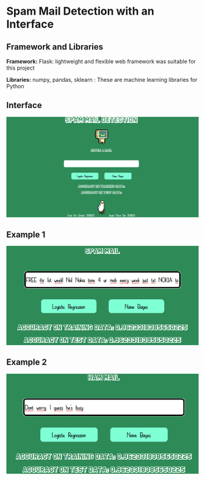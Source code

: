 
# Spam Mail Detection with an Interface





## Framework and Libraries

**Framework:** Flask:  lightweight and flexible web framework was suitable for this project

**Libraries:** numpy, pandas, sklearn : These are machine learning libraries for Python

  
## Interface
![](https://github.com/iamesoes/Spam-Mail-Detection-with-an-interface-/blob/master/interface.png?raw=true)

## Example 1
![](https://github.com/iamesoes/Spam-Mail-Detection-with-an-interface-/blob/master/example_result.png?raw=true) 

## Example 2
![](https://github.com/iamesoes/Spam-Mail-Detection-with-an-interface-/blob/master/example_result2.png?raw=true) 
  

